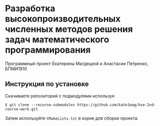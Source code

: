 # Разработка высокопроизводительных численных методов решения задач математического программирования

Программный проект Екатерины Магдецкой и Анастасии Петренко, БПМИ1910

## Инструкция по установке
Скачиваете репозиторий с подмодулями используя

    $ git clone --recurse-submodules https://github.com/kate1mag/hse-2nd-course-work.git

Затем используйте `CMakeLists.txt` в корне для сборки проекта.